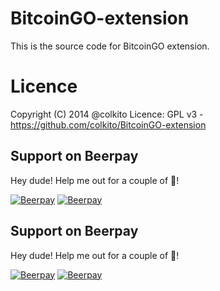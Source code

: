 BitcoinGO-extension
=====================

This is the source code for BitcoinGO extension.

Licence
=======
Copyright (C) 2014 @colkito
Licence: GPL v3 - https://github.com/colkito/BitcoinGO-extension

## Support on Beerpay
Hey dude! Help me out for a couple of :beers:!

[![Beerpay](https://beerpay.io/colkito/BitcoinGO-extension/badge.svg?style=beer-square)](https://beerpay.io/colkito/BitcoinGO-extension)  [![Beerpay](https://beerpay.io/img/badges/make-wish-square.svg)](https://beerpay.io/colkito/BitcoinGO-extension?focus=wish)
## Support on Beerpay
Hey dude! Help me out for a couple of :beers:!

[![Beerpay](https://beerpay.io/colkito/BitcoinGO-extension/badge.svg?style=beer-square)](https://beerpay.io/colkito/BitcoinGO-extension)  [![Beerpay](https://beerpay.io/img/badges/make-wish-square.svg)](https://beerpay.io/colkito/BitcoinGO-extension?focus=wish)